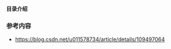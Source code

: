#### 目录介绍
















### 参考内容
- https://blog.csdn.net/u011578734/article/details/109497064







